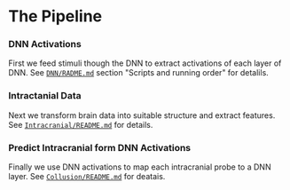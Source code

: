 The Pipeline
============

### DNN Activations
First we feed stimuli though the DNN to extract activations of each layer of DNN.
See [`DNN/RADME.md`](DNN/RADME.md) section "Scripts and running order" for detalils.

### Intractanial Data
Next we transform brain data into suitable structure and extract features.
See [`Intracranial/README.md`](Intracranial/README.md) for details.

### Predict Intracranial form DNN Activations
Finally we use DNN activations to map each intracranial probe to a DNN layer.
See [`Collusion/README.md`](Collusion/README.md) for deatais.